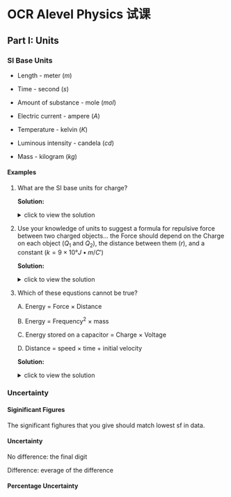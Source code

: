 # OCR Alevel Physics 试课

## Part I: Units

### SI Base Units

- Length - meter ($m$)
  
- Time - second ($s$)
  
- Amount of substance - mole ($mol$)
  
- Electric current - ampere ($A$)
  
- Temperature - kelvin ($K$)
  
- Luminous intensity - candela ($cd$)
  
- Mass - kilogram ($kg$)

#### Examples

1. What are the SI base units for charge?

    **Solution:**

    <details>
    <summary>click to view the solution</summary>

    $$
    I = nqsv
    $$

    I is the current, n is the number of electrons, q is the charge of an electron, s is the cross-sectional area of the wire, and v is the drift velocity of the electrons.

    Therefore, we could express the SI base units for charge as:

    $$
    C = mol \times C \times m^2 \times \frac{m}{s}
    $$

    </details>

2. Use your knowledge of units to suggest a formula for repulsive force between two charged objects... the Force should depend on the Charge on each object ($Q_1 \text{ and } Q_2$), the distance between them ($r$), and a constant ($k = 9 × 10° J•m/C'$)

    **Solution:**

    <details>
    <summary>click to view the solution</summary>

    Coulomb's law states that:

    $$
    F = k \frac{Q_1 Q_2}{r^2}
    $$

    therefore,

    $$
    F = \frac{N \cdot m^2}{C^2} \times C \times C \times \frac{1}{m^2}
    $$

     </details>

3. Which of these equstions cannot be true?

    A. Energy $=$ Force $\times$ Distance

    B. Energy $=$ Frequency$^2$ $\times$ mass

    C. Energy stored on a capacitor $=$ Charge $\times$ Voltage

    D. Distance $=$ speed $\times$ time $+$ initial velocity

    **Solution:**

    <details>
    <summary>click to view the solution</summary>

    The right answer is B.

     </details>

### Uncertainty

#### Siginificant Figures

The significant fighures that you give should match lowest sf in data.

#### Uncertainty

No difference: the final digit

Difference: everage of the difference

#### Percentage Uncertainty












